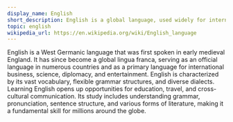 ```yaml
---
display_name: English
short_description: English is a global language, used widely for international communication.
topic: english 
wikipedia_url: https://en.wikipedia.org/wiki/English_language
---
```

English is a West Germanic language that was first spoken in early medieval England. It has since become a global lingua franca, serving as an official language in numerous countries and as a primary language for international business, science, diplomacy, and entertainment. English is characterized by its vast vocabulary, flexible grammar structures, and diverse dialects. Learning English opens up opportunities for education, travel, and cross-cultural communication. Its study includes understanding grammar, pronunciation, sentence structure, and various forms of literature, making it a fundamental skill for millions around the globe.
